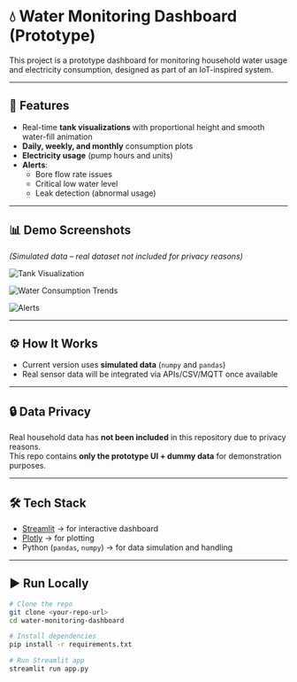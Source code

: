 # 💧 Water Monitoring Dashboard (Prototype)

This project is a prototype dashboard for monitoring household water usage and electricity consumption, designed as part of an IoT-inspired system.

---

## 🚀 Features
- Real-time **tank visualizations** with proportional height and smooth water-fill animation  
- **Daily, weekly, and monthly** consumption plots  
- **Electricity usage** (pump hours and units)  
- **Alerts**:  
  - Bore flow rate issues  
  - Critical low water level  
  - Leak detection (abnormal usage)  

---

## 📊 Demo Screenshots
*(Simulated data – real dataset not included for privacy reasons)*

![Tank Visualization](<img width="1300" height="634" alt="image" src="https://github.com/Hunaina-Ehsan/water-monitoring-dashboard-streamlit-based-/screenshots/tanks.jpg" />)

![Water Consumption Trends](<img width="1343" height="481" alt="image" src="https://github.com/Hunaina-Ehsan/water-monitoring-dashboard-streamlit-based-/screenshots/trends.jpg" />)

![Alerts](<img width="1277" height="334" alt="image" src="https://github.com/Hunaina-Ehsan/water-monitoring-dashboard-streamlit-based-/screenshots/alerts.jpg" />)


---

## ⚙️ How It Works
- Current version uses **simulated data** (`numpy` and `pandas`)  
- Real sensor data will be integrated via APIs/CSV/MQTT once available  

---

## 🔒 Data Privacy
Real household data has **not been included** in this repository due to privacy reasons.  
This repo contains **only the prototype UI + dummy data** for demonstration purposes.  

---

## 🛠️ Tech Stack
- [Streamlit](https://streamlit.io/) → for interactive dashboard  
- [Plotly](https://plotly.com/python/) → for plotting  
- Python (`pandas`, `numpy`) → for data simulation and handling  

---

## ▶️ Run Locally
```bash
# Clone the repo
git clone <your-repo-url>
cd water-monitoring-dashboard

# Install dependencies
pip install -r requirements.txt

# Run Streamlit app
streamlit run app.py
